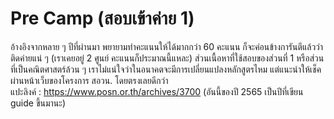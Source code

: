 # Pre Camp (สอบเข้าค่าย 1)
อ้างอิงจากหลาย ๆ ปีที่ผ่านมา พยายามทำคะแนนให้ได้มากกว่า 60 คะแนน ก็จะค่อนข้างการันตีแล้วว่าติดค่ายแน่ ๆ (เราเคยอยู่ 2 ศูนย์ คะแนนก็ประมาณนี้แหละ) ส่วนเนื้อหาที่ใช้สอบของส่วนที่ 1 หรือส่วนที่เป็นคณิตศาสตร์ล้วน ๆ เราไม่แน่ใจว่าในอนาคตจะมีการเปลี่ยนแปลงหลักสูตรไหม แต่แนะนำให้เช็คผ่านหน้าเว็บของโครงการ สอวน. โดยตรงเลยดีกว่า<br />
แปะลิงค์ : https://www.posn.or.th/archives/3700 (อันนี้ของปี 2565 เป็นปีที่เขียน guide ขึ้นมานะ)

